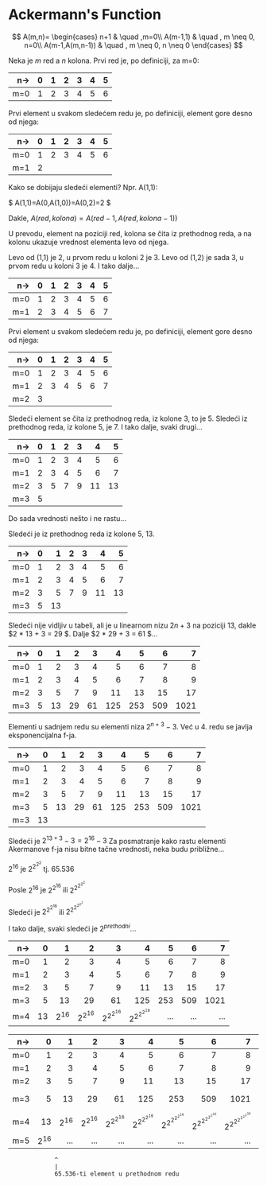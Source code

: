 # Ackermann's Function

$$
A(m,n)=
\begin{cases}
n+1 & \quad ,m=0\\ 
A(m-1,1) & \quad , m \neq 0, n=0\\
A(m-1,A(m,n-1)) & \quad , m \neq 0, n \neq 0
\end{cases}
$$

Neka je $m$ red a $n$ kolona.
Prvi red je, po definiciji, za m=0:

|  n-> | 0 | 1 | 2 | 3 | 4 | 5 |
| -: | -: | -: | -: | -: | -: | -: |
|  m=0  |   1| 2  |3   |  4 | 5  |6   |

Prvi element u svakom sledećem redu je, po definiciji, element gore desno od njega:

|  n-> | 0 | 1 | 2 | 3 | 4 | 5 |
| -: | -: | -: | -: | -: | -: | -: |
|  m=0  |   1| 2  |3   |  4 | 5  |6   |
|  m=1  |   2|    |    |    |    |    |

Kako se dobijaju sledeći elementi? Npr. A(1,1):

$
A(1,1)=A(0,A(1,0))=A(0,2)=2
$

Dakle, $A(red,kolona)=A(red-1,A(red,kolona-1))$

U prevodu, element na poziciji red, kolona
se čita iz prethodnog reda, 
a na kolonu ukazuje vrednost elementa levo od njega.

Levo od (1,1) je 2, u prvom redu u koloni 2 je 3.
Levo od (1,2) je sada 3, u prvom redu u koloni 3 je 4.
I tako dalje...

|  n-> | 0 | 1 | 2 | 3 | 4 | 5 |
| -: | -: | -: | -: | -: | -: | -: |
|  m=0  |   1| 2  |3   |  4 | 5  |6   |
|  m=1  |   2| 3  | 4  |  5 | 6  |7   |

Prvi element u svakom sledećem redu je, po definiciji, element gore desno od njega:

|  n-> | 0 | 1 | 2 | 3 | 4 | 5 |
| -: | -: | -: | -: | -: | -: | -: |
|  m=0  |   1| 2  |3   |  4 | 5  |6   |
|  m=1  |   2| 3  | 4  |  5 | 6  |7   |
|  m=2  |   3|   |   |   |   |   |

Sledeći element se čita iz prethodnog reda, iz kolone 3, to je 5.
Sledeći iz prethodnog reda, iz kolone 5, je 7. 
I tako dalje, svaki drugi...

|  n-> | 0 | 1 | 2 | 3 | 4 | 5 |
| -: | -: | -: | -: | -: | -: | -: |
|  m=0  |   1| 2  |3   |  4 | 5  |6   |
|  m=1  |   2| 3  | 4  |  5 | 6  |7   |
|  m=2  |   3| 5  | 7  |  9 | 11  | 13  |
|  m=3  |   5|   |   |   |   |   |

Do sada vrednosti nešto i ne rastu...

Sledeći je iz prethodnog reda iz kolone 5, 13.

|  n-> | 0 | 1 | 2 | 3 | 4 | 5 |
| -: | -: | -: | -: | -: | -: | -: |
|  m=0  |   1| 2  |3   |  4 | 5  |6   |
|  m=1  |   2| 3  | 4  |  5 | 6  |7   |
|  m=2  |   3| 5  | 7  |  9 | 11  | 13  |
|  m=3  |   5| 13  |   |   |   |   |

Sledeći nije vidljiv u tabeli,
ali je u linearnom nizu $2n+3$ na poziciji 13,
dakle $2 * 13 + 3 = 29 $.
Dalje $2 * 29 + 3 = 61 $...

|  n-> | 0 | 1 | 2 | 3 | 4 | 5 |6 |7 |
| -: | -: | -: | -: | -: | -: | -: | -: | -: |
|  m=0  |   1| 2  |3   |  4 | 5  |6   | 7| 8|
|  m=1  |   2| 3  | 4  |  5 | 6  |7   | 8| 9|
|  m=2  |   3| 5  | 7  |  9 | 11 | 13 | 15| 17|
|  m=3  |   5| 13 | 29 | 61 | 125| 253| 509 | 1021 |

Elementi u sadnjem redu su elementi niza $2^{n+3}-3$.
Već u 4. redu se javlja eksponencijalna f-ja.

|  n-> | 0 | 1 | 2 | 3 | 4 | 5 |6 |7 |
| -: | -: | -: | -: | -: | -: | -: | -: | -: |
|  m=0  |   1| 2  |3   |  4 | 5  |6   | 7| 8|
|  m=1  |   2| 3  | 4  |  5 | 6  |7   | 8| 9|
|  m=2  |   3| 5  | 7  |  9 | 11 | 13 | 15| 17|
|  m=3  |   5| 13 | 29 | 61 | 125| 253| 509 | 1021 |
|  m=3  |   13|  |  | | | |  |  |

Sledeći je $2^{13+3}-3 = 2^{16}-3$
Za posmatranje kako rastu elementi Akermanove f-ja
nisu bitne tačne vrednosti, neka budu približne...

$2^{16}$ je $2^{2^{2^{2}}}$ tj. $65.536$

Posle $2^{16}$ je $2^{2^{16}}$ ili $2^{2^{2^{2^{2}}}}$

Sledeći je $2^{2^{2^{16}}}$ ili $2^{2^{2^{2^{2^{2}}}}}$

I tako dalje, svaki sledeći je $2^{prethodni}$...

|  n-> | 0 | 1 | 2 | 3 | 4 | 5 |6 |7 |
| -: | -: | -: | -: | -: | -: | -: | -: | -: |
|  m=0  |   1| 2  |3   |  4 | 5  |6   | 7| 8|
|  m=1  |   2| 3  | 4  |  5 | 6  |7   | 8| 9|
|  m=2  |   3| 5  | 7  |  9 | 11 | 13 | 15| 17|
|  m=3  |   5| 13 | 29 | 61 | 125| 253| 509 | 1021 |
|  m=4  |   13| $2^{16}$ | $2^{2^{16}}$ |$2^{2^{2^{16}}}$ |$2^{2^{2^{2^{16}}}}$ |... |...  |...  |



|  n-> | 0 | 1 | 2 | 3 | 4 | 5 |6 |7 |opis |
| -: | -: | -: | -: | -: | -: | -: | -: | -: | -: |
|  m=0  |   1| 2  |3   |  4 | 5  |6   | 7| 8| n+1|
|  m=1  |   2| 3  | 4  |  5 | 6  |7   | 8| 9| n+2|
|  m=2  |   3| 5  | 7  |  9 | 11 | 13 | 15| 17| 2n+3|
|  m=3  |   5| 13 | 29 | 61 | 125| 253| 509 | 1021 | $2^{n+3}$|
|  m=4  |   13| $2^{16}$ | $2^{2^{16}}$ |$2^{2^{2^{16}}}$ |$2^{2^{2^{2^{16}}}}$ |$2^{2^{2^{2^{2^{16}}}}}$ |$2^{2^{2^{2^{2^{2^{16}}}}}}$  |$2^{2^{2^{2^{2^{2^{2^{16}}}}}}}$  | ...|
|  m=5  |   $2^{16}$| ... | ... |... |... |... |...  |...  | ...|
                 ^
                 |
                 65.536-ti element u prethodnom redu              